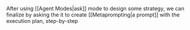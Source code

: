 After using [[Agent Modes|ask]] mode to design some strategy, we can finalize by asking the it to create [[Metaprompting|a prompt]] with the execution plan, step-by-step
